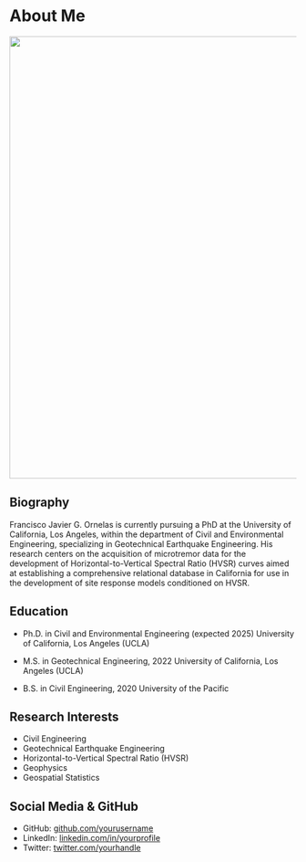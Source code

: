 # About Me

<img src="https://github.com/fjornelas/FJOwebsite/blob/main/img/?raw=true" width="775">


## Biography

Francisco Javier G. Ornelas is currently pursuing a PhD at the University of California, Los Angeles, within the department of Civil and Environmental Engineering, specializing in Geotechnical Earthquake Engineering. His research centers on the acquisition of microtremor data for the development of Horizontal-to-Vertical Spectral Ratio (HVSR) curves aimed at establishing a comprehensive relational database in California for use in the development of site response models conditioned on HVSR.

## Education

- Ph.D. in Civil and Environmental Engineering (expected 2025)
  University of California, Los Angeles (UCLA)

- M.S. in Geotechnical Engineering, 2022
  University of California, Los Angeles (UCLA)

- B.S. in Civil Engineering, 2020
  University of the Pacific

## Research Interests

- Civil Engineering
- Geotechnical Earthquake Engineering
- Horizontal-to-Vertical Spectral Ratio (HVSR)
- Geophysics
- Geospatial Statistics

## Social Media & GitHub

- GitHub: [github.com/yourusername](https://github.com/yourusername)
- LinkedIn: [linkedin.com/in/yourprofile](https://linkedin.com/in/yourprofile)
- Twitter: [twitter.com/yourhandle](https://twitter.com/yourhandle)

